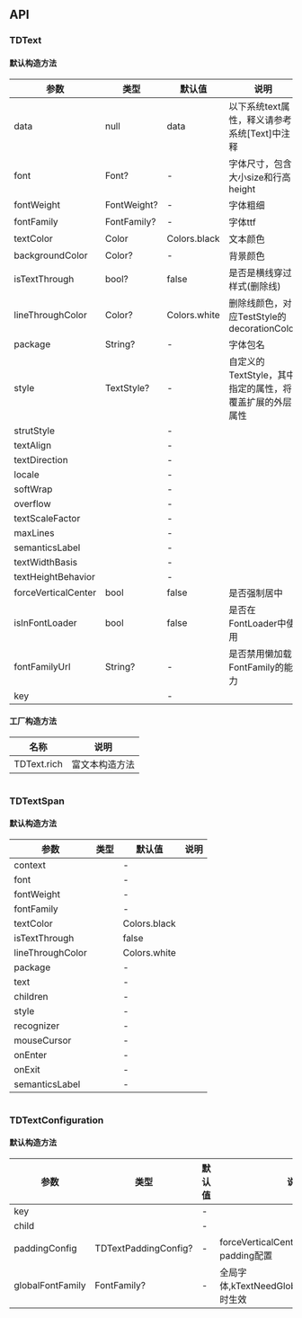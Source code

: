 ## API
### TDText
#### 默认构造方法

| 参数 | 类型 | 默认值 | 说明 |
| --- | --- | --- | --- |
| data | null | data | 以下系统text属性，释义请参考系统[Text]中注释 |
| font | Font? | - | 字体尺寸，包含大小size和行高height |
| fontWeight | FontWeight? | - | 字体粗细 |
| fontFamily | FontFamily? | - | 字体ttf |
| textColor | Color | Colors.black | 文本颜色 |
| backgroundColor | Color? | - | 背景颜色 |
| isTextThrough | bool? | false | 是否是横线穿过样式(删除线) |
| lineThroughColor | Color? | Colors.white | 删除线颜色，对应TestStyle的decorationColor |
| package | String? | - | 字体包名 |
| style | TextStyle? | - | 自定义的TextStyle，其中指定的属性，将覆盖扩展的外层属性 |
| strutStyle |  | - |  |
| textAlign |  | - |  |
| textDirection |  | - |  |
| locale |  | - |  |
| softWrap |  | - |  |
| overflow |  | - |  |
| textScaleFactor |  | - |  |
| maxLines |  | - |  |
| semanticsLabel |  | - |  |
| textWidthBasis |  | - |  |
| textHeightBehavior |  | - |  |
| forceVerticalCenter | bool | false | 是否强制居中 |
| isInFontLoader | bool | false | 是否在FontLoader中使用 |
| fontFamilyUrl | String? | - | 是否禁用懒加载FontFamily的能力 |
| key |  | - |  |


#### 工厂构造方法

| 名称  | 说明 |
| --- |  --- |
| TDText.rich  | 富文本构造方法 |

```
```
 ### TDTextSpan
#### 默认构造方法

| 参数 | 类型 | 默认值 | 说明 |
| --- | --- | --- | --- |
| context |  | - |  |
| font |  | - |  |
| fontWeight |  | - |  |
| fontFamily |  | - |  |
| textColor |  | Colors.black |  |
| isTextThrough |  | false |  |
| lineThroughColor |  | Colors.white |  |
| package |  | - |  |
| text |  | - |  |
| children |  | - |  |
| style |  | - |  |
| recognizer |  | - |  |
| mouseCursor |  | - |  |
| onEnter |  | - |  |
| onExit |  | - |  |
| semanticsLabel |  | - |  |

```
```
 ### TDTextConfiguration
#### 默认构造方法

| 参数 | 类型 | 默认值 | 说明 |
| --- | --- | --- | --- |
| key |  | - |  |
| child |  | - |  |
| paddingConfig | TDTextPaddingConfig? | - | forceVerticalCenter=true时，内置padding配置 |
| globalFontFamily | FontFamily? | - | 全局字体,kTextNeedGlobalFontFamily=true时生效 |
